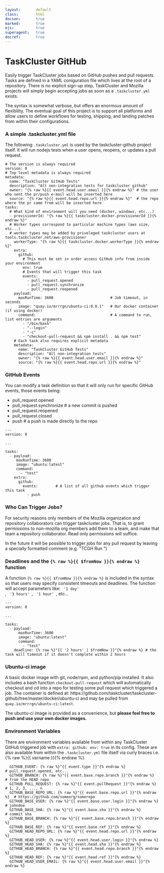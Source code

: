 ```yaml
---
layout:       default
class:        html
docson:       true
marked:       true
ejs:          true
superagent:   true
docref:       true
---
```


<h1>TaskCluster GitHub</h1>
<p>
Easily trigger TaskCluster jobs based on GitHub pushes and pull requests. Tasks are defined in a YAML coniguration file which lives at the root of a repository. There is no explicit sign-up step, TaskCluster and Mozilla projects will simply begin accepting jobs as soon as a <code>.taskcluster.yml</code> exists.
</p>
<p>
The syntax is somewhat verbose, but offers an enormous amount of flexibility. The eventual goal of this project is to support all platforms and allow users to define workflows for testing, shipping, and landing patches from within their configurations.
</p>

### A simple .taskcluster.yml file
<p>
The following <code>.taskcluster.yml</code> is used by the taskcluster-github project itself. It will run nodejs tests when a user opens, reopens, or updates a pull request.
</p>

```
# The version is always required
version: 0
# Top level metadata is always required
metadata:
  name: "TaskCluster GitHub Tests"
  description: "All non-integration tests for taskcluster github"
  owner: "{% raw %}{{ event.head.user.email }}{% endraw %}" # the user who sent the pr/push e-mail will be inserted here
  source: "{% raw %}{{ event.head.repo.url }}{% endraw %}"  # the repo where the pr came from will be inserted here
tasks:
  # What kind of environment will you need (docker, windows, etc...)
  - provisionerId: "{% raw %}{{ taskcluster.docker.provisionerId }}{% endraw %}"
  # Worker types correspond to particular machine types (aws size, etc...)
  # worker types may be added by priveleged taskcluster users at tools.taskcluster.net/aws-provisioner
    workerType: "{% raw %}{{ taskcluster.docker.workerType }}{% endraw %}"
    extra:
      github:
        # This must be set in order access GitHub info from inside your environment
        env: true
        # Events that will trigger this task
        events:
          - pull_request.opened
          - pull_request.synchronize
          - pull_request.reopened
    payload:
      maxRunTime: 3600                          # Job timeout, in seconds
      image: "quay.io/mrrrgn/ubuntu-ci:0.0.1"   # Our docker container (if using docker)
      command:                                  # A command to run, list entries are arguments
        - "/bin/bash"
        - "--login"
        - "-c"
        - "checkout-pull-request && npm install . && npm test"
    # Each task also requires explicit metadata
    metadata:
      name: "TaskCluster GitHub Tests"
      description: "All non-integration tests"
      owner: "{% raw %}{{ event.head.user.email }}{% endraw %}"
      source: "{% raw %}{{ event.head.repo.url }}{% endraw %}"
```

### GitHub Events

You can modify a task definition so that it will only run for specific GitHub events, those events being:

  * pull_request.opened
  * pull_request.synchronize # a new commit is pushed
  * pull_request.reopened
  * pull_request.closed
  * push                     # a push is made directly to the repo


```
---
version: 0

...

tasks:
  - payload:
     maxRunTime: 3600
     image: "ubuntu:latest"
     command:
       - "test"
    extra:
      github:
        events:        # A list of all github events which trigger this task
          - push
```

### Who Can Trigger Jobs?
<p>
For security reasons only members of the Mozilla organization and repository collaborators can trigger taskcluster jobs. That is, to grant permissions to non-mozilla org members add them to a team, and make that team a repository collaborator. Read only permissions will suffice.
</p>
<p>
In the future it will be possible to trigger jobs for any pull request by leaving a specially formatted comment (e.g. "TCGH Run <job_name>")
</p>

### Deadlines and the <code>{% raw %}{{ $fromNow }}{% endraw %}</code> function

A function <code>{% raw %}{{ $fromNow }}{% endraw %}</code> is included in the syntax so that users may specify consistent timeouts and deadlines. The function will accept parameters like:
<code> '1 day' </code>, <code> '3 hours' </code>, <code> '1 hour' </code>, etc...

```
---
version: 0

...

tasks:
  - payload:
      maxRunTime: 3600
      image: "ubuntu:latest"
      command:
        - "test"
    deadline: {% raw %}"{{ '2 hours' | $fromNow }}"{% endraw %} # the task will timeout if it doesn't complete within 2 hours
```

### Ubuntu-ci image

<p>
A basic docker image with git, node/npm, and python/pip installed. It also includes a bash function <code>checkout-pull-request</code> which will automatically checkout and cd into a repo for testing some pull request which triggered a job. The container is defined at: https://github.com/taskcluster/taskcluster-github/tree/master/docker/ubuntu-ci and may be pulled from <code>quay.io/mrrrgn/ubuntu-ci:latest</code>.

The ubuntu-ci image is provided as a convenience, but <b>please feel free to push and use your own docker images.</b>
</p>

### Environment Variables

<p> There are environment variables available from within any TaskCluster GitHub triggered job with <code>extra: github: env: true</code> in its config. These are also available from within the <code>.taskcluster.yml</code> file itself via curly braces i.e. {% raw %}{{ varname }}{% endraw %}.</p>

```
  GITHUB_EVENT: {% raw %}"{{ event.type }}"{% endraw %}                   # pull_request.opened, etc...
  GITHUB_BRANCH: {% raw %}"{{ event.base.repo.branch }}"{% endraw %}      # from the HEAD repo
  GITHUB_PULL_REQUEST: {% raw %}"{{ event.pullRequest }}"{% endraw %}     # 1, 2, 3, ..., n
  GITHUB_BASE_REPO_URL: {% raw %}"{{ event.base.repo.url }}"{% endraw %}  # https://github.com/someorg/somerepo
  GITHUB_BASE_USER: {% raw %}"{{ event.base.user.login }}"{% endraw %}    # johndoe
  GITHUB_BASE_SHA: {% raw %}"{{ event.base.sha }}"{% endraw %}            # commit sha
  GITHUB_BASE_BRANCH: {% raw %}"{{ event.base.repo.branch }}"{% endraw %}
  GITHUB_BASE_REF: {% raw %}"{{ event.base.ref }}"{% endraw %}
  GITHUB_HEAD_REPO_URL: {% raw %}"{{ event.head.repo.url }}"{% endraw %}
  GITHUB_HEAD_USER: {% raw %}"{{ event.head.user.login }}"{% endraw %}
  GITHUB_HEAD_SHA: {% raw %}"{{ event.head.sha }}"{% endraw %}
  GITHUB_HEAD_BRANCH: {% raw %}"{{ event.head.repo.branch }}"{% endraw %}
  GITHUB_HEAD_REF: {% raw %}"{{ event.head.ref }}"{% endraw %}
  GITHUB_HEAD_USER_EMAIL: {% raw %}"{{ event.head.user.email }}"{% endraw %}
```

<div data-render-schema='http://schemas.taskcluster.net/github/v1/taskcluster-github-config.json'></div>
<div data-doc-ref='http://references.taskcluster.net/github/v1/api.json'></div>
<div data-doc-ref='http://references.taskcluster.net/github/v1/exchanges.json'></div>
